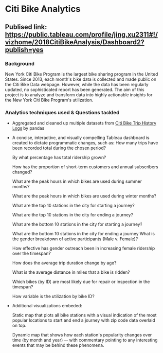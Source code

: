 # Citi Bike Analytics

## Publised link: https://public.tableau.com/profile/jing.xu2311#!/vizhome/2018CitiBikeAnalysis/Dashboard2?publish=yes


### Background

New York Citi Bike Program is the largest bike sharing program in the United States. Since 2013, each month's bike data is collected and made public on the Citi Bike Data webpage. However, while the data has been regularly updated, no sophisticated report has been generated.
The aim of this project is to analyze and transform data into highly actionable insights for the New York Citi Bike Program's utilization.


### Analytics techniques used & Questions tackled 
* Aggregated and cleaned up multiple datasets from [Citi Bike Trip History Logs](https://www.citibikenyc.com/system-data) by pandas

* A concise, interactive, and visually compelling Tableau dashboard is created to dictate programmatic changes, such as:
    How many trips have been recorded total during the chosen period?
    
    By what percentage has total ridership grown?
    
    How has the proportion of short-term customers and annual subscribers changed?
    
    What are the peak hours in which bikes are used during summer months?
    
    What are the peak hours in which bikes are used during winter months?
    
    What are the top 10 stations in the city for starting a journey? 
    
    What are the top 10 stations in the city for ending a journey? 
    
    What are the bottom 10 stations in the city for starting a journey? 
    
    What are the bottom 10 stations in the city for ending a journey 
    What is the gender breakdown of active participants (Male v. Female)?
    
    How effective has gender outreach been in increasing female ridership over the timespan?
    
    How does the average trip duration change by age?
    
    What is the average distance in miles that a bike is ridden?
    
    Which bikes (by ID) are most likely due for repair or inspection in the timespan?
    
    How variable is the utilization by bike ID?

* Additional visualizations embeded:

    Static map that plots all bike stations with a visual indication of the most popular locations to start and end a journey with zip code data overlaid on top.

    Dynamic map that shows how each station's popularity changes over time (by month and year) -- with commentary pointing to any interesting events that may be behind these phenomena.

